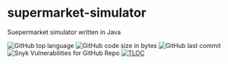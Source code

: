 # supermarket-simulator
Suepermarket simulator written in Java

![GitHub top language](https://img.shields.io/github/languages/top/DavidArutiunian/supermarket-simulator.svg)
![GitHub code size in bytes](https://img.shields.io/github/languages/code-size/DavidArutiunian/supermarket-simulator.svg)
![GitHub last commit](https://img.shields.io/github/last-commit/DavidArutiunian/supermarket-simulator.svg)
![Snyk Vulnerabilities for GitHub Repo](https://img.shields.io/snyk/vulnerabilities/github/DavidArutiunian/supermarket-simulator.svg)
[![TLOC](https://tokei.rs/b1/github/DavidArutiunian/supermarket-simulator)](https://github.com/DavidArutiunian/supermarket-simulator)

